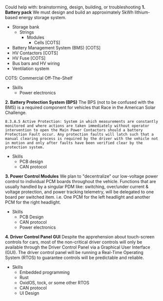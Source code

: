 
Could help with: brainstorming, design, building, or troubleshooting
**1. Battery pack**
We must design and build an approximately 5kWh lithium-based energy storage system.
  
  - Storage bank
    - Strings
      - Modules
        - Cells [COTS]
  - Battery Management System (BMS) [COTS]
  - HV Contactors [COTS]
  - HV Fuse [COTS]
  - Bus bars and HV wiring
  - Ventilation system

COTS: Commercial Off-The-Shelf

 - Skills
	 - Power electronics

**2. Battery Protection System (BPS)**
  The BPS (not to be confused with the BMS) is a required component for vehicles that Race in the American Solar Challenge.
 ```
8.3.A.5 Active Protection: System in which measurements are constantly monitored and where actions are taken immediately without operator intervention to open the Main Power Contactors should a battery Protection Fault occur. Any protection faults will latch such that a manual clearing process is required by the driver with the vehicle not in motion and only after faults have been verified clear by the protection system.
```
- Skills
	- PCB design
	- CAN protocol

**3. Power Control Modules**
We plan to "decentralize" our low-voltage power control to individual PCM boards throughout the vehicle. Functions that are usually handled by a singular PDM like: switching, over/under current & voltage protection, and power tracking telemetry, will be delegated to one board per switched item. i.e. One PCM for the left headlight and another PCM for the right headlight.

- Skills
	- PCB Design
	- CAN protocol
	- Power electronics

**4. Driver Control Panel GUI**
  Despite the apprehension about touch-screen controls for cars, most of the non-critical driver controls will only be available through the Driver Control Panel via a Graphical User Interface (GUI). The driver control panel will be running a Real-Time Operating System (RTOS) to guarantee controls will be predictable and reliable.
 
 - Skills
	 - Embedded programming
	 - Rust
	 - OxidOS, tock, or some other RTOS
	 - CAN protocol
	 - UI Design
